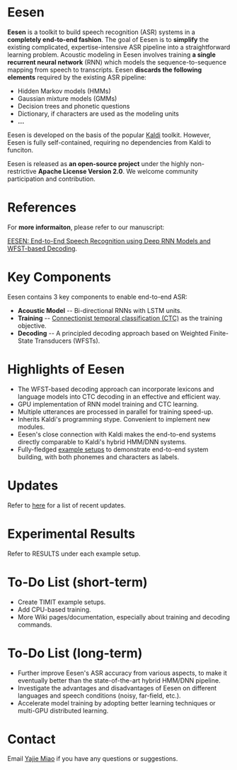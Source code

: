 # Eesen

**Eesen** is a toolkit to build speech recognition (ASR) systems in a **completely end-to-end fashion**. The goal of Eesen is to **simplify** the existing complicated, expertise-intensive ASR pipeline into a straightforward learning problem. Acoustic modeling in Eesen involves training **a single recurrent neural network** (RNN) which models the sequence-to-sequence mapping from speech to transcripts. Eesen **discards the following elements** required by the existing ASR pipeline:

* Hidden Markov models (HMMs)
* Gaussian mixture models (GMMs)
* Decision trees and phonetic questions
* Dictionary, if characters are used as the modeling units
* **...**

Eesen is developed on the basis of the popular [Kaldi](http://kaldi.sourceforge.net/) toolkit. However, Eesen is fully self-contained, requiring no dependencies from Kaldi to funciton. 

Eesen is released as **an open-source project** under the highly non-restrictive **Apache License Version 2.0**. We welcome community participation and contribution.

# References

For **more informaiton**, please refer to our manuscript:

[EESEN: End-to-End Speech Recognition using Deep RNN Models and WFST-based Decoding](http://arxiv.org/abs/1507.08240). 

# Key Components

Eesen contains 3 key components to enable end-to-end ASR:
* **Acoustic Model** -- Bi-directional RNNs with LSTM units.
* **Training**       -- [Connectionist temporal classification (CTC)](http://www.machinelearning.org/proceedings/icml2006/047_Connectionist_Tempor.pdf) as the training objective.
* **Decoding**       -- A principled decoding approach based on Weighted Finite-State Transducers (WFSTs).  

# Highlights of Eesen

* The WFST-based decoding approach can incorporate lexicons and language models into CTC decoding in an effective and efficient way. 
* GPU implementation of RNN model training and CTC learning.
* Multiple utterances are processed in parallel for training speed-up.
* Inherits Kaldi's programming stype. Convenient to implement new modules. 
* Eesen's close connection with Kaldi makes the end-to-end systems directly comparable to Kaldi's hybrid HMM/DNN systems.
* Fully-fledged [example setups](https://github.com/yajiemiao/eesen/tree/master/asr_egs) to demonstrate end-to-end system building, with both phonemes and characters as labels.

# Updates

Refer to [here](https://github.com/yajiemiao/eesen/wiki/Updates) for a list of recent updates.

# Experimental Results

Refer to RESULTS under each example setup.

# To-Do List (short-term)

* Create TIMIT example setups.
* Add CPU-based training.
* More Wiki pages/documentation, especially about training and decoding commands.

# To-Do List (long-term)

* Further improve Eesen's ASR accuracy from various aspects, to make it eventually better than the state-of-the-art hybrid HMM/DNN pipeline.
* Investigate the advantages and disadvantages of Eesen on different languages and speech conditions (noisy, far-field, etc.).
* Accelerate model training by adopting better learning techniques or multi-GPU distributed learning.

# Contact

Email [Yajie Miao](mailto:yajiemiao@gmail.com) if you have any questions or suggestions.
